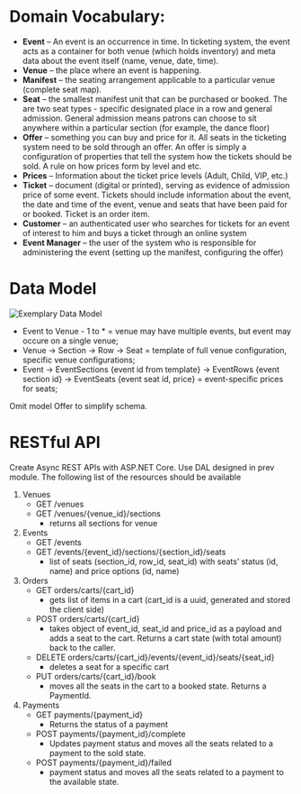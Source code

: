 # Domain Vocabulary:
- **Event** – An event is an occurrence in time. In ticketing system, the event acts as a container for both venue (which holds inventory) and meta data about the event itself (name, venue, date, time).
- **Venue** – the place where an event is happening.
- **Manifest** – the seating arrangement applicable to a particular venue (complete seat map).
- **Seat** – the smallest manifest unit that can be purchased or booked. The are two seat types - specific designated place in a row and general admission. General admission means patrons can choose to sit anywhere within a particular section (for example, the dance floor)
- **Offer** – something you can buy and price for it. All seats in the ticketing system need to be sold through an offer. An offer is simply a configuration of properties that tell the system how the tickets should be sold. A rule on how prices form by level and etc.
- **Prices** – Information about the ticket price levels (Adult, Child, VIP, etc.)
- **Ticket** – document (digital or printed), serving as evidence of admission price of some event. Tickets should include information about the event, the date and time of the event, venue and seats that have been paid for or booked. Ticket is an order item.
- **Customer** – an authenticated user who searches for tickets for an event of interest to him and buys a ticket through an online system
- **Event Manager** – the user of the system who is responsible for administering the event (setting up the manifest, configuring the offer)

# Data Model
![Exemplary Data Model](./static/ticketing-exemplary-data-model.jpg)

- Event to Venue - 1 to * = venue may have multiple events, but event may occure on a single venue;
- Venue -> Section -> Row -> Seat = template of full venue configuration, specific venue configurations;
- Event -> EventSections {event id from template} -> EventRows {event section id} -> EventSeats {event seat id, price} = event-specific prices for seats;

Omit model Offer to simplify schema.

# RESTful API

Create Async REST APIs with ASP.NET Core. Use DAL designed in prev module. The following list of the resources should be available
1. Venues
    - GET /venues
    - GET /venues/{venue_id}/sections
        - returns all sections for venue
2. Events
    - GET /events
    - GET /events/{event_id}/sections/{section_id}/seats
        - list of seats (section_id, row_id, seat_id) with seats’ status (id, name) and price options (id, name)
3. Orders
    - GET orders/carts/{cart_id}
        - gets list of items in a cart (cart_id is a uuid, generated and stored the client side)
    - POST orders/carts/{cart_id}
        - takes object of event_id, seat_id and price_id as a payload and adds a seat to the cart. Returns a cart state (with total amount) back to the caller.
    - DELETE orders/carts/{cart_id}/events/{event_id}/seats/{seat_id}
        - deletes a seat for a specific cart
    - PUT orders/carts/{cart_id}/book
        - moves all the seats in the cart to a booked state. Returns a PaymentId.
4. Payments
    - GET payments/{payment_id}
        - Returns the status of a payment
    - POST payments/{payment_id}/complete
        - Updates payment status and moves all the seats related to a payment to the sold state.
    - POST payments/{payment_id}/failed
        - payment status and moves all the seats related to a payment to the available state.
